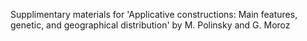 Supplimentary materials for 'Applicative constructions: Main features, genetic, and geographical distribution' by M. Polinsky and G. Moroz
